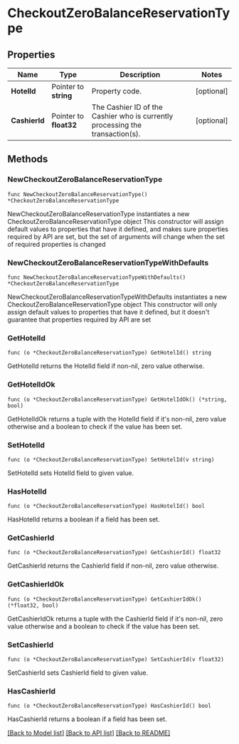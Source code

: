 # CheckoutZeroBalanceReservationType

## Properties

Name | Type | Description | Notes
------------ | ------------- | ------------- | -------------
**HotelId** | Pointer to **string** | Property code. | [optional] 
**CashierId** | Pointer to **float32** | The Cashier ID of the Cashier who is currently processing the transaction(s). | [optional] 

## Methods

### NewCheckoutZeroBalanceReservationType

`func NewCheckoutZeroBalanceReservationType() *CheckoutZeroBalanceReservationType`

NewCheckoutZeroBalanceReservationType instantiates a new CheckoutZeroBalanceReservationType object
This constructor will assign default values to properties that have it defined,
and makes sure properties required by API are set, but the set of arguments
will change when the set of required properties is changed

### NewCheckoutZeroBalanceReservationTypeWithDefaults

`func NewCheckoutZeroBalanceReservationTypeWithDefaults() *CheckoutZeroBalanceReservationType`

NewCheckoutZeroBalanceReservationTypeWithDefaults instantiates a new CheckoutZeroBalanceReservationType object
This constructor will only assign default values to properties that have it defined,
but it doesn't guarantee that properties required by API are set

### GetHotelId

`func (o *CheckoutZeroBalanceReservationType) GetHotelId() string`

GetHotelId returns the HotelId field if non-nil, zero value otherwise.

### GetHotelIdOk

`func (o *CheckoutZeroBalanceReservationType) GetHotelIdOk() (*string, bool)`

GetHotelIdOk returns a tuple with the HotelId field if it's non-nil, zero value otherwise
and a boolean to check if the value has been set.

### SetHotelId

`func (o *CheckoutZeroBalanceReservationType) SetHotelId(v string)`

SetHotelId sets HotelId field to given value.

### HasHotelId

`func (o *CheckoutZeroBalanceReservationType) HasHotelId() bool`

HasHotelId returns a boolean if a field has been set.

### GetCashierId

`func (o *CheckoutZeroBalanceReservationType) GetCashierId() float32`

GetCashierId returns the CashierId field if non-nil, zero value otherwise.

### GetCashierIdOk

`func (o *CheckoutZeroBalanceReservationType) GetCashierIdOk() (*float32, bool)`

GetCashierIdOk returns a tuple with the CashierId field if it's non-nil, zero value otherwise
and a boolean to check if the value has been set.

### SetCashierId

`func (o *CheckoutZeroBalanceReservationType) SetCashierId(v float32)`

SetCashierId sets CashierId field to given value.

### HasCashierId

`func (o *CheckoutZeroBalanceReservationType) HasCashierId() bool`

HasCashierId returns a boolean if a field has been set.


[[Back to Model list]](../README.md#documentation-for-models) [[Back to API list]](../README.md#documentation-for-api-endpoints) [[Back to README]](../README.md)


